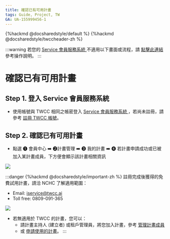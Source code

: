 ```yaml
---
title: 確認已有可用計畫
tags: Guide, Project, TW
GA: UA-155999456-1
---
```


{%hackmd @docsharedstyle/default %}
{%hackmd @docsharedstyle/twccheader-zh %}

:::warning
<i class="fa fa-bullhorn" aria-hidden="true"></i> 若您的 [<ins>Service 會員服務系統 <i class="fa fa-question-circle fa-question-circle-for-service" aria-hidden="true"></i></ins>](https://man.twcc.ai/@twsdocs/howto-service-access-service-zh)不適用以下畫面或流程，請 <i class="fa fa-sign-out" aria-hidden="true"></i> [<ins>點擊此連結</ins>](https://man.twcc.ai/@twsdocs/doc-mber-pjct-blng-main-zh/https%3A%2F%2Fman.twcc.ai%2F%40twsdocs%2Fguide-service-project-availability-zh) 參考操作說明。
:::

# 確認已有可用計畫


## Step 1. 登入 Service 會員服務系統 

- 使用帳號與 TWCC 相同之帳密登入 [Service 會員服務系統 <i class="fa fa-question-circle fa-question-circle-for-service" aria-hidden="true"></i>](https://man.twcc.ai/@twsdocs/howto-service-access-service-zh)，若尚未註冊，請參考 [註冊 TWCC 帳號](https://www.twcc.ai/doc?page=register_account)。

## Step 2. 確認已有可用計畫
- 點選 <span>&#10102;</span> 會員中心 :arrow_right: <span>&#10103;</span>計畫管理 :arrow_right: <span>&#10104;</span> 我的計畫 :arrow_right: <span>&#10105;</span> 若計畫申請成功或已被加入某計畫成員，下方便會顯示該計畫相關資訊

![](https://cos.twcc.ai/SYS-MANUAL/uploads/upload_adc8cdc42e9bfed9d6d32f6d49bca480.png)



:::danger
{%hackmd @docsharedstyle/important-zh %}
註冊完成後獲得的免費試用計畫，請洽 NCHC 了解適用範圍：
- Email: iservice@twcc.ai
- Toll free: 0809-091-365

![](https://cos.twcc.ai/SYS-MANUAL/uploads/upload_3963cfe2fe5a4a316d5ff2dd795c793f.png)

- 若無適用於 TWCC 的計畫，您可以：
    - 請計畫主持人 (建立者) 或租戶管理員，將您加入計畫，參考 [<ins>管理計畫成員</ins>](https://man.twcc.ai/@twccdocs/guide-service-manage-project-team-zh)
    - 或 [<ins>申請使用的計畫</ins>](https://man.twcc.ai/@twccdocs/apply-project-and-credit-zh)。
:::